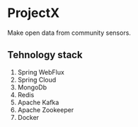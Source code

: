 # ProjectX

Make open data from community sensors.

## Tehnology stack

1. Spring WebFlux
2. Spring Cloud
3. MongoDb
4. Redis
5. Apache Kafka
6. Apache Zookeeper
7. Docker